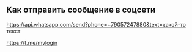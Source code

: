 
## Как отправить сообщение в соцсети

https://api.whatsapp.com/send?phone=+79057247880&text=какой-то текст


https://t.me/mylogin
